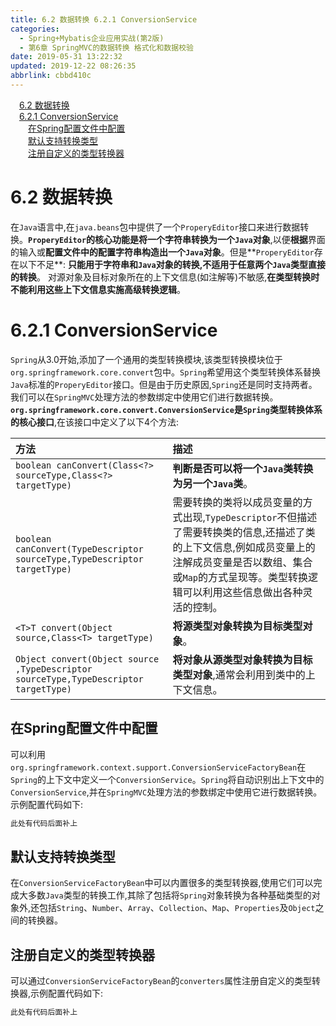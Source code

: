 ```yaml
---
title: 6.2 数据转换 6.2.1 ConversionService
categories: 
  - Spring+Mybatis企业应用实战(第2版)
  - 第6章 SpringMVC的数据转换 格式化和数据校验
date: 2019-05-31 13:22:32
updated: 2019-12-22 08:26:35
abbrlink: cbbd410c
---
```

<div id='my_toc'><a href="/JavaReadingNotes/cbbd410c/#6-2-数据转换" class="header_1">6.2 数据转换</a><br><a href="/JavaReadingNotes/cbbd410c/#6-2-1-ConversionService" class="header_1">6.2.1 ConversionService</a><br><a href="/JavaReadingNotes/cbbd410c/#在Spring配置文件中配置" class="header_2">在Spring配置文件中配置</a><br><a href="/JavaReadingNotes/cbbd410c/#默认支持转换类型" class="header_2">默认支持转换类型</a><br><a href="/JavaReadingNotes/cbbd410c/#注册自定义的类型转换器" class="header_2">注册自定义的类型转换器</a><br></div>
<style>.header_1{margin-left: 1em;}.header_2{margin-left: 2em;}.header_3{margin-left: 3em;}.header_4{margin-left: 4em;}.header_5{margin-left: 5em;}.header_6{margin-left: 6em;}</style>
<!--more-->
<script>if (navigator.platform.search('arm')==-1){document.getElementById('my_toc').style.display = 'none';}var e,p = document.getElementsByTagName('p');while (p.length>0) {e = p[0];e.parentElement.removeChild(e);}</script>

<!--end-->
# 6.2 数据转换 #
在`Java`语言中,在`java.beans`包中提供了一个`ProperyEditor`接口来进行数据转换。**`ProperyEditor`的核心功能是将一个字符串转换为一个`Java`对象**,以便**根据**界面的输入或**配置文件中的配置字符串构造出一个`Java`对象**。但是**`ProperyEditor`存在以下不足**:
**只能用于字符串和`Java`对象的转换,不适用于任意两个`Java`类型直接的转换**。
对源对象及目标对象所在的上下文信息(如注解等)不敏感,**在类型转换时不能利用这些上下文信息实施高级转换逻辑**。
# 6.2.1 ConversionService #
`Spring`从3.0开始,添加了一个通用的类型转换模块,该类型转换模块位于`org.springframework.core.convert`包中。`Spring`希望用这个类型转换体系替换`Java`标准的`ProperyEditor`接口。但是由于历史原因,`Spring`还是同时支持两者。我们可以在`SpringMVC`处理方法的参数绑定中使用它们进行数据转换。
**`org.springframework.core.convert.ConversionService`是`Spring`类型转换体系的核心接口**,在该接口中定义了以下4个方法:

|方法|描述|
|:---|:---|
|`boolean canConvert(Class<?> sourceType,Class<?> targetType)`|**判断是否可以将一个`Java`类转换为另一个`Java`类**。|
|`boolean canConvert(TypeDescriptor sourceType,TypeDescriptor targetType)`|需要转换的类将以成员变量的方式出现,`TypeDescriptor`不但描述了需要转换类的信息,还描述了类的上下文信息,例如成员变量上的注解成员变量是否以数组、集合或`Map`的方式呈现等。类型转换逻辑可以利用这些信息做出各种灵活的控制。|
|`<T>T convert(Object source,Class<T> targetType)`|**将源类型对象转换为目标类型对象**。|
|`Object convert(Object source ,TypeDescriptor sourceType,TypeDescriptor targetType)`|**将对象从源类型对象转换为目标类型对象**,通常会利用到类中的上下文信息。|

## 在Spring配置文件中配置 ##
可以利用`org.springframework.context.support.ConversionServiceFactoryBean`在`Spring`的上下文中定义一个`ConversionService`。`Spring`将自动识别出上下文中的`ConversionService`,并在`SpringMVC`处理方法的参数绑定中使用它进行数据转换。示例配置代码如下:
```xml
此处有代码后面补上
```
## 默认支持转换类型 ##
在`ConversionServiceFactoryBean`中可以内置很多的类型转换器,使用它们可以完成大多数`Java`类型的转换工作,其除了包括将`Spring`对象转换为各种基础类型的对象外,还包括`String`、`Number`、`Array`、`Collection`、`Map`、`Properties`及`Object`之间的转换器。

## 注册自定义的类型转换器 ##
可以通过`ConversionServiceFactoryBean`的`converters`属性注册自定义的类型转换器,示例配置代码如下:
```xml
此处有代码后面补上
```

